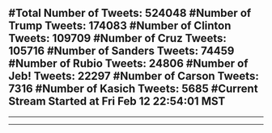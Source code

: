 #Total Number of Tweets: 524048 
#Number of Trump Tweets: 174083
#Number of Clinton Tweets: 109709
#Number of Cruz Tweets: 105716
#Number of Sanders Tweets: 74459
#Number of Rubio Tweets: 24806
#Number of Jeb! Tweets: 22297
#Number of Carson Tweets: 7316
#Number of Kasich Tweets: 5685
#Current Stream Started at Fri Feb 12 22:54:01 MST
---
---
---
